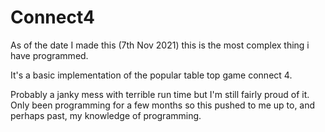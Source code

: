 # Connect4

As of the date I made this (7th Nov 2021) this is the most complex thing i have programmed. 

It's a basic implementation of the popular table top game connect 4.

Probably a janky mess with terrible run time but I'm still fairly proud of it. Only been programming for a few 
months so this pushed to me up to, and perhaps past, my knowledge of programming.
